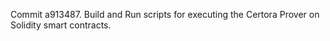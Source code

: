Commit a913487.                    Build and Run scripts for executing the Certora Prover on Solidity smart contracts.